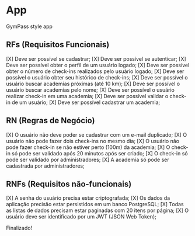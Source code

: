 # App

GymPass style app

## RFs (Requisitos Funcionais)
[X] Deve ser possível se cadastrar;
[X] Deve ser possível se autenticar;
[X] Deve ser possível obter o perfil de um usuário logado;
[X] Deve ser possível obter o número de check-ins realizados pelo usuário logado;
[X] Deve ser possível o usuário obter seu histórico de check-ins;
[X] Deve ser possível o usuário buscar academias próximas (até 10 km);
[X] Deve ser possível o usuário buscar academias pelo nome;
[X] Deve ser possível o usuário realizar check-in em uma academia;
[X] Deve ser possível validar o check-in de um usuário;
[X] Deve ser possível cadastrar um academia;

## RN (Regras de Negócio)
[X] O usuário não deve poder se cadastrar com um e-mail duplicado;
[X] O usuário não pode fazer dois check-ins no mesmo dia;
[X] O usuário não pode fazer check-in se não estiver perto (100m) da academia;
[X] O check-in só pode ser validado após 20 minutos após ser criado;
[X] O check-in só pode ser validado por administradores;
[X] A academia só pode ser cadastrada por administradores;

## RNFs (Requisitos não-funcionais)
[X] A senha do usuário precisa estar criptografada;
[X] Os dados da aplicação precisão estar persistidos em um banco PostgreSQL;
[X] Todas as listas de dados precisam estar paginadas com 20 itens por página;
[X] O usuário deve ser identificado por um JWT (JSON Web Token);

Finalizado!